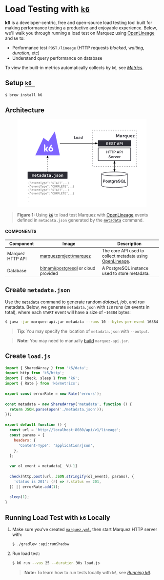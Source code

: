 # Load Testing with [`k6`](https://k6.io)

**k6** is a developer-centric, free and open-source load testing tool built for making performance testing a productive and enjoyable experience. Below, we'll walk you through running a load test on Marquez using [OpenLineage](https://github.com/OpenLineage/OpenLineage) and `k6` to:

* Performance test `POST` `/lineage` (HTTP requests _blocked_, _waiting_, _duration_, etc)
* Understand query performance on database

To view the built-in metrics automatically collects by `k6`, see [_Metrics_](https://k6.io/docs/using-k6/metrics/#http-specific-built-in-metrics).

## Setup [`k6 `](https://k6.io)

```bash
$ brew install k6
```

## Architecture

<figure align="center">
  <img src="./load-testing-architecture.png">
</figure>

> **Figure 1:** Using [`k6`](https://k6.io) to load test Marquez with [OpenLineage](https://github.com/OpenLineage/OpenLineage) events defined in `metadata.json` generated by the [`metadata`](https://github.com/MarquezProject/marquez/blob/main/api/src/main/java/marquez/cli/MetadataCommand.java) command.

#### COMPONENTS

| Component        | Image                                                                               | Description                                                                                                            |
|------------------|-------------------------------------------------------------------------------------|------------------------------------------------------------------------------------------------------------------------|
| Marquez HTTP API | [marquezproject/marquez](https://hub.docker.com/r/marquezproject/marquez)           | The core API used to collect metadata using [OpenLineage](https://openlineage.io).                                     |
| Database         | [bitnami/postgresql](https://hub.docker.com/r/bitnami/postgresql) or cloud provided | A PostgreSQL instance used to store metadata.                                                                          |


## Create `metadata.json`

Use the [`metadata`](https://github.com/MarquezProject/marquez/blob/main/api/src/main/java/marquez/cli/MetadataCommand.java) command to generate random _dataset_, _job_, and _run_ metadata. Below, we generate `metadata.json` with `128` runs (`20` events in total), where each `START` event will have a size of `~16384` bytes:

```bash
$ java -jar marquez-api.jar metadata --runs 10 --bytes-per-event 16384
```

> **Tip**: You may specify the location of `metadata.json` with `--output`.

> **Note:** You may need to manually [build](https://github.com/MarquezProject/marquez/tree/feature/load-testing-docs#building) `marquez-api.jar`.

## Create `load.js`

```js
import { SharedArray } from 'k6/data';
import http from 'k6/http';
import { check, sleep } from 'k6';
import { Rate } from 'k6/metrics';

export const errorRate = new Rate('errors');

const metadata = new SharedArray('metadata', function () {
  return JSON.parse(open('./metadata.json'));
});

export default function () {
  const url = 'http://localhost:8080/api/v1/lineage';
  const params = {
    headers: {
      'Content-Type': 'application/json',
    },
  };

  var ol_event = metadata[__VU-1]

  check(http.post(url, JSON.stringify(ol_event), params), {
    'status is 201': (r) => r.status == 201,
  }) || errorRate.add(1);

  sleep(1);
}
```

## Running Load Test with `k6` Locally

1. Make sure you've created [`marquez.yml`](https://github.com/MarquezProject/marquez#configuration), then start Marquez HTTP server with:

   ```bash
   $ ./gradlew :api:runShadow
   ```

2. Run load test:

   ```bash
   $ k6 run --vus 25 --duration 30s load.js
   ```

   > **Note:** To learn how to run tests locally with `k6`, see [_Running k6_](https://k6.io/docs/getting-started/running-k6).
